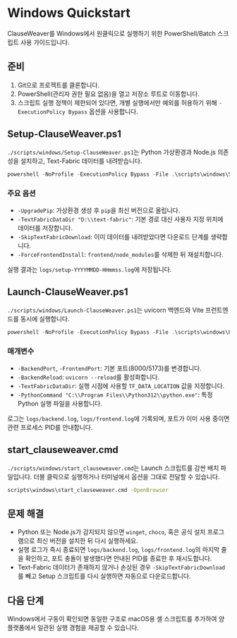 # Windows Quickstart

ClauseWeaver를 Windows에서 원클릭으로 실행하기 위한 PowerShell/Batch 스크립트 사용 가이드입니다.

## 준비

1. Git으로 프로젝트를 클론합니다.
2. PowerShell(관리자 권한 필요 없음)을 열고 저장소 루트로 이동합니다.
3. 스크립트 실행 정책이 제한되어 있다면, 개별 실행에서만 예외를 허용하기 위해 `-ExecutionPolicy Bypass` 옵션을 사용합니다.

## Setup-ClauseWeaver.ps1

`./scripts/windows/Setup-ClauseWeaver.ps1`는 Python 가상환경과 Node.js 의존성을 설치하고, Text-Fabric 데이터를 내려받습니다.

```powershell
powershell -NoProfile -ExecutionPolicy Bypass -File .\scripts\windows\Setup-ClauseWeaver.ps1
```

### 주요 옵션

- `-UpgradePip`: 가상환경 생성 후 `pip`을 최신 버전으로 올립니다.
- `-TextFabricDataDir "D:\\text-fabric"`: 기본 경로 대신 사용자 지정 위치에 데이터를 저장합니다.
- `-SkipTextFabricDownload`: 이미 데이터를 내려받았다면 다운로드 단계를 생략합니다.
- `-ForceFrontendInstall`: `frontend/node_modules`를 삭제한 뒤 재설치합니다.

실행 결과는 `logs/setup-YYYYMMDD-HHmmss.log`에 저장됩니다.

## Launch-ClauseWeaver.ps1

`./scripts/windows/Launch-ClauseWeaver.ps1`는 uvicorn 백엔드와 Vite 프런트엔드를 동시에 실행합니다.

```powershell
powershell -NoProfile -ExecutionPolicy Bypass -File .\scripts\windows\Launch-ClauseWeaver.ps1 -OpenBrowser
```

### 매개변수

- `-BackendPort`, `-FrontendPort`: 기본 포트(8000/5173)를 변경합니다.
- `-BackendReload`: `uvicorn --reload`를 활성화합니다.
- `-TextFabricDataDir`: 실행 시점에 사용할 `TF_DATA_LOCATION` 값을 지정합니다.
- `-PythonCommand "C:\\Program Files\\Python312\\python.exe"`: 특정 Python 실행 파일을 사용합니다.

로그는 `logs/backend.log`, `logs/frontend.log`에 기록되며, 포트가 이미 사용 중이면 관련 프로세스 PID를 안내합니다.

## start_clauseweaver.cmd

`./scripts/windows/start_clauseweaver.cmd`는 Launch 스크립트를 감싼 배치 파일입니다. 더블 클릭으로 실행하거나 터미널에서 옵션을 그대로 전달할 수 있습니다.

```cmd
scripts\windows\start_clauseweaver.cmd -OpenBrowser
```

## 문제 해결

- Python 또는 Node.js가 감지되지 않으면 `winget`, `choco`, 혹은 공식 설치 프로그램으로 최신 버전을 설치한 뒤 다시 실행하세요.
- 실행 로그가 즉시 종료되면 `logs/backend.log`, `logs/frontend.log`의 마지막 줄을 확인하고, 포트 충돌이 발생했다면 안내된 PID를 종료한 후 재시도합니다.
- Text-Fabric 데이터가 존재하지 않거나 손상된 경우 `-SkipTextFabricDownload`를 빼고 Setup 스크립트를 다시 실행하면 자동으로 다운로드합니다.

## 다음 단계

Windows에서 구동이 확인되면 동일한 구조로 macOS용 셸 스크립트를 추가하여 양 플랫폼에서 일관된 실행 경험을 제공할 수 있습니다.
